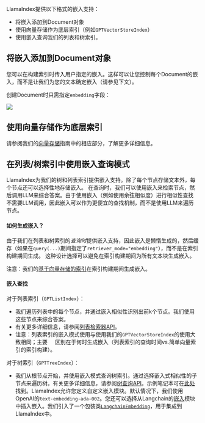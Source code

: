LlamaIndex提供以下格式的嵌入支持：
- 将嵌入添加到Document对象
- 使用向量存储作为底层索引（例如`GPTVectorStoreIndex`）
- 使用嵌入查询我们的列表和树索引。

## 将嵌入添加到Document对象

您可以在构建索引时传入用户指定的嵌入。这样可以让您控制每个Document的嵌入，而不是让我们为您的文本确定嵌入（请参见下文）。

创建Document时只需指定`embedding`字段：

![](/_static/embeddings/doc_example.jpeg)

## 使用向量存储作为底层索引

请参阅我们的[向量存储](/how_to/integrations/vector_stores.md)指南中的相应部分，了解更多详细信息。

## 在列表/树索引中使用嵌入查询模式

LlamaIndex为我们的树和列表索引提供嵌入支持。除了每个节点存储文本外，每个节点还可以选择性地存储嵌入。
在查询时，我们可以使用嵌入来检索节点，然后调用LLM来综合答案。由于使用嵌入（例如使用余弦相似度）进行相似性查找不需要LLM调用，因此嵌入可以作为更便宜的查找机制，而不是使用LLM来遍历节点。

#### 如何生成嵌入？

由于我们在列表和树索引的*查询时*提供嵌入支持，因此嵌入是懒惰生成的，然后缓存（如果在`query(...)`期间指定了`retriever_mode="embedding"`），而不是在索引构建期间生成。
这种设计选择可以避免在索引构建期间为所有文本块生成嵌入。

注意：我们的[基于向量存储的索引](/how_to/integrations/vector_stores.md)在索引构建期间生成嵌入。

#### 嵌入查找
对于列表索引（`GPTListIndex`）：
- 我们遍历列表中的每个节点，并通过嵌入相似性识别出前k个节点。我们使用这些节点来综合答案。
- 有关更多详细信息，请参阅[列表检索器API](/reference/query/retrievers/list.rst)。
- 注意：列表索引的嵌入模式使用与使用我们的`GPTVectorStoreIndex`的使用大致相同；主要
    区别在于何时生成嵌入（列表索引的查询时间vs.简单向量索引的索引构建）。

对于树索引（`GPTTreeIndex`）：
- 我们从根节点开始，并使用嵌入模式查询树索引。通过选择嵌入式相似性的子节点来遍历树。有关更多详细信息，请参阅[树查询API](/reference/query/retrievers/tree.rst)。示例笔记本可在[此处](https://github.com/jerryjliu/llama_index/blob/main/examples/test_wiki/TestNYC_Embeddings.ipynb)找到。LlamaIndex允许您定义自定义嵌入模块。默认情况下，我们使用OpenAI的`text-embedding-ada-002`。您还可以选择从Langchain的[嵌入](https://langchain.readthedocs.io/en/latest/reference/modules/embeddings.html)模块中插入嵌入。我们引入了一个包装类[`LangchainEmbedding`](/reference/service_context/embeddings.rst)，用于集成到LlamaIndex中。